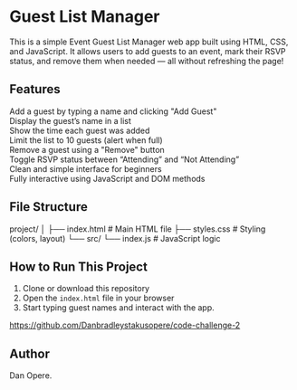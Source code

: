 # Guest List Manager 

This is a simple Event Guest List Manager web app built using HTML, CSS, and JavaScript. It allows users to add guests to an event, mark their RSVP status, and remove them when needed — all without refreshing the page!


##  Features

 Add a guest by typing a name and clicking "Add Guest"  
 Display the guest’s name in a list  
 Show the time each guest was added  
 Limit the list to 10 guests (alert when full)  
 Remove a guest using a "Remove" button  
 Toggle RSVP status between “Attending” and “Not Attending”  
 Clean and simple interface for beginners  
 Fully interactive using JavaScript and DOM methods



##  File Structure

project/
│
├── index.html # Main HTML file
├── styles.css # Styling (colors, layout)
└── src/
└── index.js # JavaScript logic


##  How to Run This Project

1. Clone or download this repository
2. Open the `index.html` file in your browser
3. Start typing guest names and interact with the app.

https://github.com/Danbradleystakusopere/code-challenge-2

##  Author

Dan Opere.